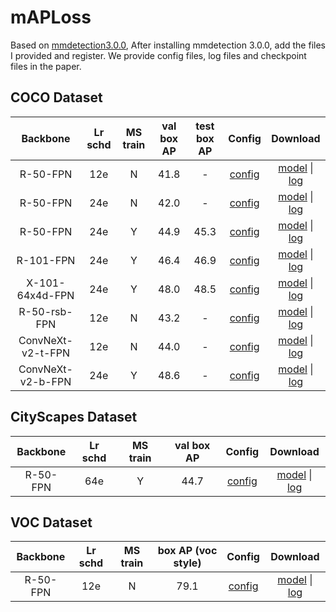 # mAPLoss
Based on [mmdetection3.0.0](https://github.com/open-mmlab/mmdetection/tree/v3.0.0), After installing mmdetection 3.0.0, add the files I provided and register. We provide config files, log files and checkpoint files in the paper.
## COCO Dataset
| Backbone  | Lr schd |  MS train | val box AP |  test box AP |  Config  |    Download   |
| :-------: | :-----: | :------: |  :------: | :----------: | :--------------: | :--------: | 
| R-50-FPN  |   12e   |   N      |     41.8     |   -    |   [config](./configs/maploss/maploss_r50_fpn_1x_coco.py)   |    [model](https://1drv.ms/u/c/eac219a4ecb09de4/EZMR-3fYirlHubjUBA-yFbIBYkf5QzqU9CTyInnVER15Ew) \| [log](https://1drv.ms/u/c/eac219a4ecb09de4/Edlg4-qfrGJKta-DGoElOMIBaZhQgS6gIhedPDqlhjHDkQ)  |
| R-50-FPN  |   24e   |   N      |     42.0     |   -    |   [config](./configs/maploss/maploss_r50_fpn_2x_coco.py)   |    [model]() \| [log]()  |
| R-50-FPN  |   24e   |   Y      |     44.9     |   45.3   |   [config](./configs/maploss/maploss_r50_fpn_ms-2x_coco.py)   |    [model]() \| [log]()  |
| R-101-FPN  |   24e   |   Y      |     46.4     |   46.9    |   [config](./configs/maploss/maploss_r101_fpn_ms-2x_coco.py)   |    [model]() \| [log]()  |
| X-101-64x4d-FPN  |   24e   |   Y      |     48.0     |   48.5   |   [config](./configs/maploss/maploss_x101-64x4d_fpn_ms-2x_coco.py)   |    [model]() \| [log]()  |
| R-50-rsb-FPN  |   12e   |   N      |     43.2     |   -    |   [config](./configs/maploss/maploss_r50-rsb-pre_fpn_1x_coco.py)   |    [model]() \| [log]()  |
| ConvNeXt-v2-t-FPN  |   12e   |   N      |     44.0     |   -    |   [config](./configs/maploss/maploss_convnext-v2-t_fpn_1x_coco.py)   |    [model]() \| [log]()  |
| ConvNeXt-v2-b-FPN  |   24e   |   Y      |     48.6     |   -    |   [config](./configs/maploss/maploss_convnext-v2-b_fpn_ms-2x_coco.py)   |    [model]() \| [log]()  |

## CityScapes Dataset
| Backbone  | Lr schd |  MS train | val box AP |   Config  |    Download   |
| :-------: | :-----: | :------: |  :------: | :----------: | :--------------: |
| R-50-FPN  |   64e   |   Y      |     44.7     |   [config](./configs/maploss/cityscapes/maploss_r50_fpn_64e_cityscapes.py)   |    [model](https://drive.google.com/file/d/1i8qCJLXbK1sjz28ki1U1uWV7TEoOjCPZ/view?usp=sharing) \| [log](https://drive.google.com/file/d/13hhPudIE8IfdpY_LvQAECw_NFgGwmToO/view?usp=sharing)  |

## VOC Dataset
| Backbone  | Lr schd |  MS train | box AP (voc style) |   Config  |    Download   |
| :-------: | :-----: | :------: |  :------: | :----------: | :--------------: |
| R-50-FPN  |   12e   |   N      |     79.1     |   [config](./configs/maploss/voc/maploss_r50_fpn_1x_voc.py)   |    [model]() \| [log]()  |
